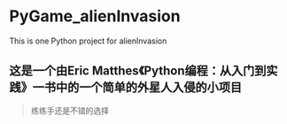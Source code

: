 # PyGame_alienInvasion
This is one Python project for alienInvasion
## 这是一个由Eric Matthes《Python编程：从入门到实践》一书中的一个简单的外星人入侵的小项目
>练练手还是不错的选择
